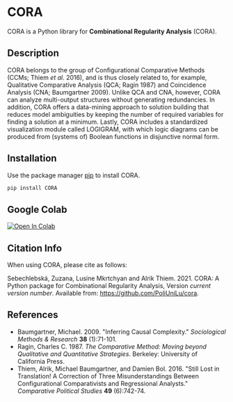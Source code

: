 # CORA

CORA is a Python library for **Combinational Regularity Analysis** (CORA). 

## Description

CORA belongs to the group of Configurational Comparative Methods (CCMs; Thiem *et al*. 2016), and is thus closely related to, 
for example, Qualitative Comparative Analysis (QCA; Ragin 1987) and Coincidence Analysis (CNA; Baumgartner 2009). 
Unlike QCA and CNA, however, CORA can analyze multi-output structures without generating redundancies. In addition, 
CORA offers a data-mining approach to solution building that reduces model ambiguities by keeping the number of required 
variables for finding a solution at a minimum. Lastly, CORA includes a standardized visualization module called LOGIGRAM, 
with which logic diagrams can be produced from (systems of) Boolean functions in disjunctive normal form.

## Installation

Use the package manager [pip](https://pip.pypa.io/en/stable/) to install CORA.

```bash
pip install CORA
```
## Google Colab

[![Open In Colab](https://colab.research.google.com/assets/colab-badge.svg)](https://colab.research.google.com/gist/ZuzanaSebb/d25af77a661620086d73d86e8aabf43d/cora_temporal.ipynb?authuser=1)

## Citation Info

When using CORA, please cite as follows:

Sebechlebská, Zuzana, Lusine Mkrtchyan and Alrik Thiem. 2021. CORA: A Python package for Combinational Regularity Analysis, Version *current version number*. Available from: https://github.com/PoliUniLu/cora.

## References

* Baumgartner, Michael. 2009. "Inferring Causal Complexity." *Sociological Methods & Research* **38** (1):71-101.
* Ragin, Charles C. 1987. *The Comparative Method: Moving beyond Qualitative and Quantitative Strategies*. Berkeley: University of California Press.
* Thiem, Alrik, Michael Baumgartner, and Damien Bol. 2016. "Still Lost in Translation! A Correction of Three Misunderstandings Between Configurational Comparativists and Regressional Analysts." *Comparative Political Studies* **49** (6):742-74.
